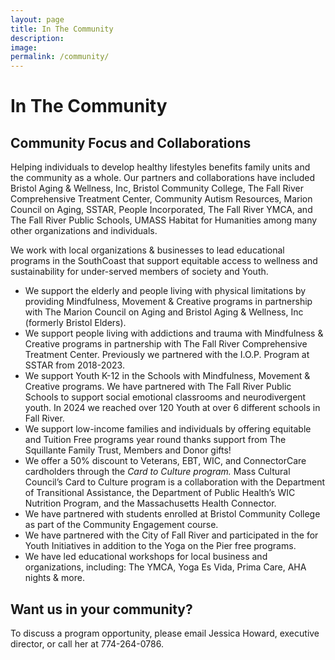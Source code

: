 ```yaml
---
layout: page
title: In The Community
description: 
image: 
permalink: /community/
---
```

# In The Community


## Community Focus and Collaborations

Helping individuals to develop healthy lifestyles benefits family units and the community as a whole. Our partners and collaborations have included Bristol Aging & Wellness, Inc, Bristol Community College, The Fall River Comprehensive Treatment Center, Community Autism Resources, Marion Council on Aging, SSTAR, People Incorporated, The Fall River YMCA, and The Fall River Public Schools, UMASS Habitat for Humanities among many other organizations and individuals. 


We work with local organizations & businesses to lead educational programs in the SouthCoast that support equitable access to wellness and sustainability for under-served members of society and Youth.

- We support the elderly and people living with physical limitations by providing Mindfulness, Movement & Creative programs in partnership with The Marion Council on Aging and Bristol Aging & Wellness, Inc (formerly Bristol Elders).
- We support people living with addictions and trauma with Mindfulness & Creative programs in partnership with The Fall River Comprehensive Treatment Center. Previously we partnered with the I.O.P. Program at SSTAR from 2018-2023.
- We support Youth K-12 in the Schools with Mindfulness, Movement & Creative programs. We have partnered with The Fall River Public Schools to support social emotional classrooms and neurodivergent youth. In 2024 we reached over 120 Youth at over 6 different schools in Fall River.
- We support low-income families and individuals by offering equitable and Tuition Free programs year round thanks support from The Squillante Family Trust, Members and Donor gifts!
- We offer a 50% discount to Veterans, EBT, WIC, and ConnectorCare cardholders through the *Card to Culture program.* Mass Cultural Council’s Card to Culture program is a collaboration with the Department of Transitional Assistance, the Department of Public Health’s WIC Nutrition Program, and the Massachusetts Health Connector.
- We have partnered with students enrolled at Bristol Community College as part of the Community Engagement course. 
- We have partnered with the City of Fall River and participated in the for Youth Initiatives in addition to the Yoga on the Pier free programs.
- We have led educational workshops for local business and organizations, including: The YMCA, Yoga Es Vida, Prima Care, AHA nights & more.  

## Want us in your community?

To discuss a program opportunity, please email Jessica Howard, executive director, or call her at 774-264-0786.
